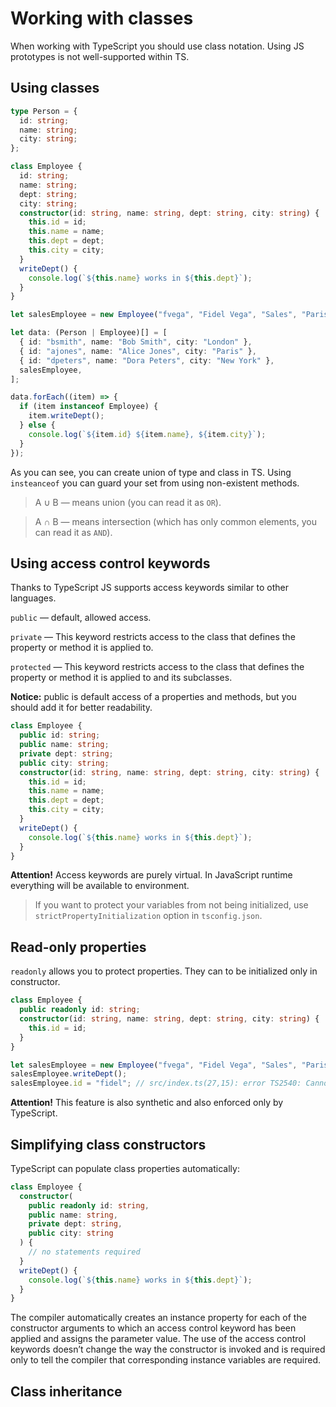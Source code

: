 # Working with classes

When working with TypeScript you should use class notation. Using JS prototypes is not well-supported within TS.

## Using classes

```ts
type Person = {
  id: string;
  name: string;
  city: string;
};

class Employee {
  id: string;
  name: string;
  dept: string;
  city: string;
  constructor(id: string, name: string, dept: string, city: string) {
    this.id = id;
    this.name = name;
    this.dept = dept;
    this.city = city;
  }
  writeDept() {
    console.log(`${this.name} works in ${this.dept}`);
  }
}

let salesEmployee = new Employee("fvega", "Fidel Vega", "Sales", "Paris");

let data: (Person | Employee)[] = [
  { id: "bsmith", name: "Bob Smith", city: "London" },
  { id: "ajones", name: "Alice Jones", city: "Paris" },
  { id: "dpeters", name: "Dora Peters", city: "New York" },
  salesEmployee,
];

data.forEach((item) => {
  if (item instanceof Employee) {
    item.writeDept();
  } else {
    console.log(`${item.id} ${item.name}, ${item.city}`);
  }
});
```

As you can see, you can create union of type and class in TS. Using `insteanceof` you can guard your set from using non-existent methods.

> A ∪ B — means union (you can read it as `OR`).

> A ∩ B — means intersection (which has only common elements, you can read it as `AND`).

## Using access control keywords

Thanks to TypeScript JS supports access keywords similar to other languages.

`public` — default, allowed access.

`private` — This keyword restricts access to the class that defines the property or method it is applied to.

`protected` — This keyword restricts access to the class that defines the property or method it is applied to and its subclasses.

**Notice:** public is default access of a properties and methods, but you should add it for better readability.

```ts
class Employee {
  public id: string;
  public name: string;
  private dept: string;
  public city: string;
  constructor(id: string, name: string, dept: string, city: string) {
    this.id = id;
    this.name = name;
    this.dept = dept;
    this.city = city;
  }
  writeDept() {
    console.log(`${this.name} works in ${this.dept}`);
  }
}
```

**Attention!** Access keywords are purely virtual. In JavaScript runtime everything will be available to environment.

> If you want to protect your variables from not being initialized, use `strictPropertyInitialization` option in `tsconfig.json`.

## Read-only properties

`readonly` allows you to protect properties. They can to be initialized only in constructor.

```ts
class Employee {
  public readonly id: string;
  constructor(id: string, name: string, dept: string, city: string) {
    this.id = id;
  }
}

let salesEmployee = new Employee("fvega", "Fidel Vega", "Sales", "Paris");
salesEmployee.writeDept();
salesEmployee.id = "fidel"; // src/index.ts(27,15): error TS2540: Cannot assign to 'id' because it is a read-only property.
```

**Attention!** This feature is also synthetic and also enforced only by TypeScript.

## Simplifying class constructors

TypeScript can populate class properties automatically:

```ts
class Employee {
  constructor(
    public readonly id: string,
    public name: string,
    private dept: string,
    public city: string
  ) {
    // no statements required
  }
  writeDept() {
    console.log(`${this.name} works in ${this.dept}`);
  }
}
```

The compiler automatically creates an instance property for each of the constructor arguments to which an access control keyword has been applied and assigns the parameter value. The use of the access control keywords doesn’t change the way the constructor is invoked and is required only to tell the compiler that corresponding instance variables are required.

## Class inheritance

